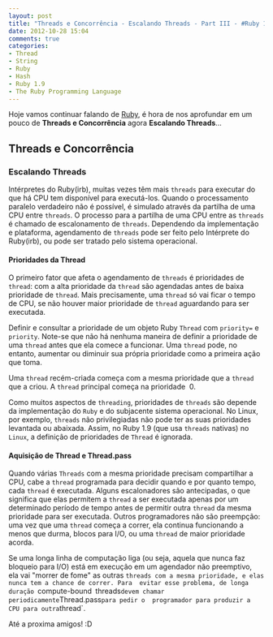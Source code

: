 ```yaml
---
layout: post
title: "Threads e Concorrência - Escalando Threads - Part III - #Ruby 1.9"
date: 2012-10-28 15:04
comments: true
categories: 
- Thread
- String
- Ruby
- Hash
- Ruby 1.9
- The Ruby Programming Language
---
```


Hoje vamos continuar falando de [Ruby](http://www.ruby-doc.org/core-1.9.3/), é hora de nos aprofundar em um pouco de **Threads e Concorrência** agora **Escalando Threads**...

## Threads e Concorrência

### Escalando Threads

Intérpretes do Ruby(irb), muitas vezes têm mais `threads` para executar do que há CPU tem disponível para executá-los. Quando 
o processamento paralelo verdadeiro não é possível, é simulado através da partilha de uma CPU entre `threads`. O processo para 
a partilha de uma CPU entre as `threads` é chamado de escalonamento de `threads`. Dependendo da implementação e plataforma, 
agendamento de `threads` pode ser feito pelo Intérprete do Ruby(irb), ou pode ser tratado pelo sistema operacional.
<!--more-->
#### Prioridades da Thread

O primeiro fator que afeta o agendamento de `threads` é prioridades de `thread`: com a alta prioridade da `thread` são 
agendadas antes de baixa prioridade de `thread`. Mais precisamente, uma `thread` só vai ficar o tempo de CPU, se não houver
maior prioridade de `thread` aguardando para ser executada.

Definir e consultar a prioridade de um objeto Ruby `Thread` com `priority=` e `priority`. Note-se que não há nenhuma maneira 
de definir a prioridade de uma `thread` antes que ela comece a funcionar. Uma `thread` pode, no entanto, aumentar ou diminuir 
sua própria prioridade como a primeira ação que toma.

Uma `thread` recém-criada começa com a mesma prioridade que a `thread` que a criou. A `thread` principal começa na prioridade
 0.

Como muitos aspectos de `threading`, prioridades de `threads` são depende da implementação do `Ruby` e do subjacente sistema 
operacional. No Linux, por exemplo, `threads` não privilegiadas não pode ter as suas prioridades levantada ou abaixada. Assim, 
no Ruby 1.9 (que usa `threads` nativas) no `Linux`, a definição de prioridades de `Thread` é ignorada.

#### Aquisição de Thread e Thread.pass

Quando várias `Threads` com a mesma prioridade precisam compartilhar a CPU, cabe a `thread` programada para decidir quando e
por quanto tempo, cada `thread` é executada. Alguns escalonadores são antecipadas, o que significa que elas permitem a `thread`
a ser executada apenas por um determinado período de tempo antes de permitir outra `thread` da mesma prioridade para ser 
executada. Outros programadores não são preempção: uma vez que uma `thread` começa a correr, ela continua funcionando a menos 
que durma, blocos para I/O, ou uma `thread` de maior prioridade acorda.

Se uma longa linha de computação liga (ou seja, aquela que nunca faz bloqueio para I/O) está em execução em um agendador
não preemptivo, ela vai "morrer de fome" as outras `threads com a mesma prioridade, e elas nunca tem a chance de correr. Para 
evitar esse problema, de longa duração `compute-bound` `threads` devem chamar periodicamente `Thread.pass` para pedir o 
programador para produzir a CPU para outra `thread`.

Até a proxima amigos! :D
